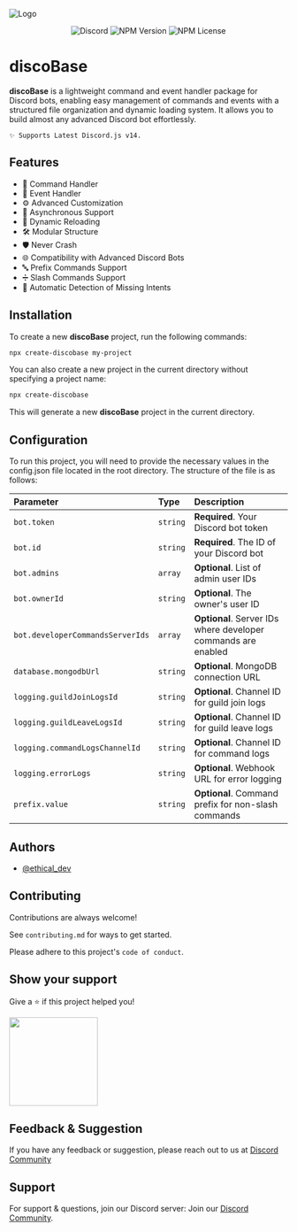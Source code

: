 
![Logo](https://i.ibb.co/HDKDpny/Add-a-heading-1.png)

<div align="center">

![Discord](https://img.shields.io/discord/1188398653530984539?logo=discord&logoColor=%23fff&logoSize=auto&label=Discord&labelColor=%23505050&color=%235E6AE9&link=https%3A%2F%2Fdiscord.gg%2Fethical-programmer-s-1188398653530984539) ![NPM Version](https://img.shields.io/npm/v/create-discobase?logo=npm&label=npm&labelColor=%235C5C5C&color=%23F58142) ![NPM License](https://img.shields.io/npm/l/create-discobase)
</div>



# discoBase

**discoBase** is a lightweight command and event handler package for Discord bots, enabling easy management of commands and events with a structured file organization and dynamic loading system. It allows you to build almost any advanced Discord bot effortlessly.

```
✨ Supports Latest Discord.js v14.
```
## Features

- 🎉 Command Handler
- 📅 Event Handler
- ⚙️ Advanced Customization
- 🚀 Asynchronous Support
- 🔄 Dynamic Reloading
- 🛠️ Modular Structure
- 🛡 Never Crash
- 🌐 Compatibility with Advanced Discord Bots
- 🔤 Prefix Commands Support
- ➗ Slash Commands Support
- 🔔 Automatic Detection of Missing Intents


## Installation

To create a new **discoBase** project, run the following commands:


```bash
npx create-discobase my-project
```

You can also create a new project in the current directory without specifying a project name:

```bash
npx create-discobase
```
This will generate a new **discoBase** project in the current directory.


    
## Configuration

To run this project, you will need to provide the necessary values in the config.json file located in the root directory. The structure of the file is as follows:


| Parameter                      | Type     | Description                                                  |
| :------------------------------| :------- | :----------------------------------------------------------- |
| `bot.token`                    | `string` | **Required**. Your Discord bot token                          |
| `bot.id`                       | `string` | **Required**. The ID of your Discord bot                      |
| `bot.admins`                   | `array`  | **Optional**. List of admin user IDs                          |
| `bot.ownerId`                  | `string` | **Optional**. The owner's user ID                             |
| `bot.developerCommandsServerIds`| `array`  | **Optional**. Server IDs where developer commands are enabled |
| `database.mongodbUrl`          | `string` | **Optional**. MongoDB connection URL                          |
| `logging.guildJoinLogsId`       | `string` | **Optional**. Channel ID for guild join logs                  |
| `logging.guildLeaveLogsId`      | `string` | **Optional**. Channel ID for guild leave logs                 |
| `logging.commandLogsChannelId`  | `string` | **Optional**. Channel ID for command logs                     |
| `logging.errorLogs`            | `string` | **Optional**. Webhook URL for error logging                   |
| `prefix.value`                 | `string` | **Optional**. Command prefix for non-slash commands           |

## Authors

- [@ethical_dev](https://discord.com/users/740117727322046538)


## Contributing

Contributions are always welcome!

See `contributing.md` for ways to get started.

Please adhere to this project's `code of conduct`.


## Show your support

Give a ⭐️ if this project helped you!

<a href="https://www.patreon.com/EthicalProgrammer">
  <img src="https://c5.patreon.com/external/logo/become_a_patron_button@2x.png" width="160">
</a>

## Feedback & Suggestion

If you have any feedback or suggestion, please reach out to us at [Discord Community](https://discord.gg/ethical-programmer-s-1188398653530984539)


## Support

For support & questions, join our Discord server: Join our [Discord Community](https://discord.gg/ethical-programmer-s-1188398653530984539).

